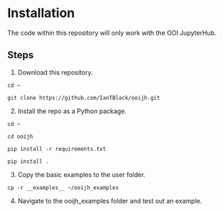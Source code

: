 # Installation
The code within this repository will only work with the OOI JupyterHub. 

## Steps
1. Download this repository.

`cd ~`

`git clone https://github.com/IanTBlack/ooijh.git`

2. Install the repo as a Python package.

`cd ~`

`cd ooijh`

`pip install -r requirements.txt`

`pip install .`

3. Copy the basic examples to the user folder.

`cp -r __examples__ ~/ooijh_examples`

4. Navigate to the ooijh_examples folder and test out an example.

